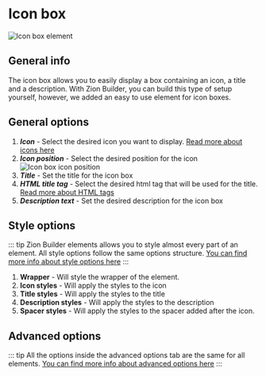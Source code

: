 # Icon box

![Icon box element](/assets/images/elements/icon-box.png)

## General info

The icon box allows you to easily display a box containing an icon, a title and a description. With Zion Builder, you can build this type of setup yourself, however, we added an easy to use element for icon boxes.

## General options

1. ***Icon*** - Select the desired icon you want to display. [Read more about icons here](/features/icons)
2. ***Icon position*** - Select the desired position for the icon
    ![Icon box icon position](/assets/images/elements/icon-box-position.png)
3. ***Title*** - Set the title for the icon box
4. ***HTML title tag*** - Select the desired html tag that will be used for the title. [Read more about HTML tags](/features/html-tag)
5. ***Description text*** - Set the desired description for the icon box

## Style options

::: tip
Zion Builder elements allows you to style almost every part of an element. All style options follow the same options structure. [You can find more info about style options here](/features/element-styles)
:::

1. **Wrapper** - Will style the wrapper of the element.
2. **Icon styles** - Will apply the styles to the icon
3. **Title styles** - Will apply the styles to the title
4. **Description styles** - Will apply the styles to the description
5. **Spacer styles** - Will apply the styles to the spacer added after the icon.

## Advanced options

::: tip
All the options inside the advanced options tab are the same for all elements. [You can find more info about advanced options here](/features/advanced-options)
:::
